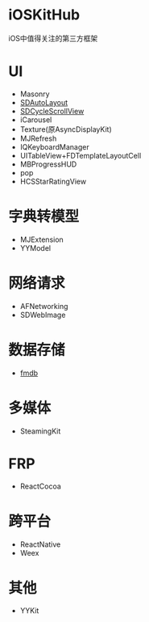 # iOSKitHub
iOS中值得关注的第三方框架
# UI
- Masonry
- [SDAutoLayout](https://github.com/gsdios/SDAutoLayout)
- [SDCycleScrollView](https://github.com/gsdios/SDCycleScrollView)
- iCarousel
- Texture(原AsyncDisplayKit)
- MJRefresh
- IQKeyboardManager
- UITableView+FDTemplateLayoutCell
- MBProgressHUD
- pop
- HCSStarRatingView

# 字典转模型
- MJExtension
- YYModel

# 网络请求
- AFNetworking
- SDWebImage

# 数据存储
- [fmdb](https://github.com/ccgus/fmdb)

# 多媒体
- SteamingKit

# FRP
- ReactCocoa

# 跨平台
- ReactNative
- Weex

# 其他
- YYKit
